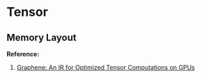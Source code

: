 # Tensor


## Memory Layout


**Reference:**

1. [Graphene: An IR for Optimized Tensor Computations on GPUs](https://dl.acm.org/doi/abs/10.1145/3582016.3582018)
